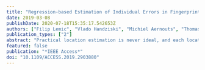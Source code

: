 ```yaml
---
title: "Regression-based Estimation of Individual Errors in Fingerprinting Localization"
date: 2019-03-08
publishDate: 2020-07-18T15:35:17.542653Z
authors: ["Filip Lemic", "Vlado Handziski", "Michiel Aernouts", "Thomas Janssen", "Rafael Berkvens", "Adam Wolisz", "Jeroen Famaey"]
publication_types: ["2"]
abstract: "Practical location estimation is never ideal, and each location estimate is burdened with a certain level of error. In many use-case scenarios, knowing the magnitude of these errors can significantly improve the usability of the location estimates. The localization errors for different localization approaches are currently assessed using static performance benchmarks. These benchmarks typically provide aggregate metrics that statistically characterize the localization errors across the entire deployment environment. Due to the potentially dynamic nature and spatial heterogeneity of the environment, this characterization can be too generic to be really useful from the point of view of an individual location estimate. To address this issue for fingerprinting-based localization, we propose a regression-based procedure for estimating the individual (i.e., per-location estimate) localization errors. We use the received signal strength (RSS) values from various locations in an environment, as well as the observed localization errors in case the location estimates are generated using these RSS values, for training a number of contemporary regression models. Using the trained models, we are able to estimate the localization error of a location estimate at a new location using only RSS values collected at that location. Both by simulation and experimentally, we demonstrate the feasibility of the proposed procedure for Wi-Fi-based indoor and LoRa- and SigFox-based outdoor fingerprinting approaches. We do that by showing that the proposed procedure can, in the best-case scenario, yield more than 50% more accurate estimation than the reference procedure based on the average localization errors derived from the static performance benchmarks."
featured: false
publication: "*IEEE Access*"
doi: "10.1109/ACCESS.2019.2903880"
---
```


